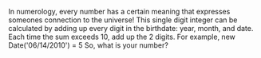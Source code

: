 In numerology, every number has a certain meaning that expresses someones connection to the universe! This single digit integer can be calculated by adding up every digit in the birthdate: year, month, and date. Each time the sum exceeds 10, add up the 2 digits.
For example, new Date('06/14/2010') = 5
So, what is your number?